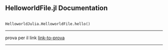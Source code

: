 ## HelloworldFile.jl Documentation

```@docs

HelloworldJulia.HelloworldFile.hello()

```
---

prova per il link [link-to-prova](@ref)

---